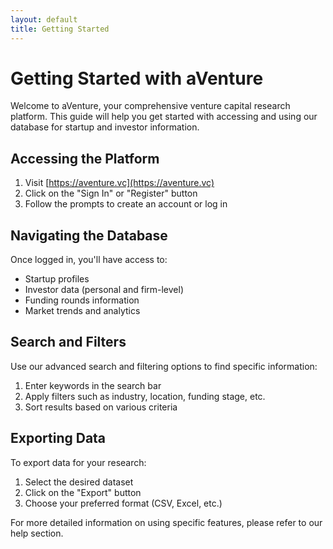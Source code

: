 ```yaml
---
layout: default
title: Getting Started
---
```


# Getting Started with aVenture

Welcome to aVenture, your comprehensive venture capital research platform. This guide will help you get started with accessing and using our database for startup and investor information.

## Accessing the Platform

1. Visit [https://aventure.vc](https://aventure.vc)
2. Click on the "Sign In" or "Register" button
3. Follow the prompts to create an account or log in

## Navigating the Database

Once logged in, you'll have access to:

- Startup profiles
- Investor data (personal and firm-level)
- Funding rounds information
- Market trends and analytics

## Search and Filters

Use our advanced search and filtering options to find specific information:

1. Enter keywords in the search bar
2. Apply filters such as industry, location, funding stage, etc.
3. Sort results based on various criteria

## Exporting Data

To export data for your research:

1. Select the desired dataset
2. Click on the "Export" button
3. Choose your preferred format (CSV, Excel, etc.)

For more detailed information on using specific features, please refer to our help section.
